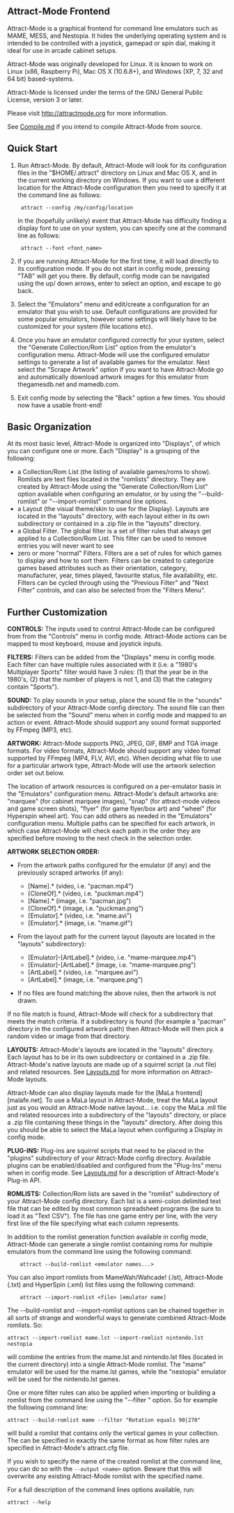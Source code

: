 Attract-Mode Frontend
---------------------

Attract-Mode is a graphical frontend for command line emulators such as
MAME, MESS, and Nestopia.  It hides the underlying operating system and is
intended to be controlled with a joystick, gamepad or spin dial, making it
ideal for use in arcade cabinet setups.

Attract-Mode was originally developed for Linux.  It is known to work on
Linux (x86, Raspberry Pi), Mac OS X (10.6.8+), and Windows (XP, 7, 32 and
64 bit) based-systems.

Attract-Mode is licensed under the terms of the GNU General Public License,
version 3 or later.

Please visit <http://attractmode.org> for more information.

See [Compile.md][] if you intend to compile Attract-Mode from source.

Quick Start
-----------

1. Run Attract-Mode.  By default, Attract-Mode will look for its configuration
files in the "$HOME/.attract" directory on Linux and Mac OS X, and in the
current working directory on Windows.  If you want to use a different location
for the Attract-Mode configuration then you need to specify it at the command
line as follows:

		attract --config /my/config/location

	In the (hopefully unlikely) event that Attract-Mode has difficulty
finding a display font to use on your system, you can specify one at the
command line as follows:

		attract --font <font_name>

2. If you are running Attract-Mode for the first time, it will load directly
to its configuration mode.  If you do not start in config mode, pressing "TAB"
will get you there.  By default, config mode can be navigated using the up/
down arrows, enter to select an option, and escape to go back.

3. Select the "Emulators" menu and edit/create a configuration for an
emulator that you wish to use.  Default configurations are provided for some
popular emulators, however some settings will likely have to be customized
for your system (file locations etc).

4. Once you have an emulator configured correctly for your system, select
the "Generate Collection/Rom List" option from the emulator's configuration
menu.  Attract-Mode will use the configured emulator settings to generate a
list of available games for the emulator.  Next select the "Scrape Artwork"
option if you want to have Attract-Mode go and automatically download artwork
images for this emulator from thegamesdb.net and mamedb.com.

5.  Exit config mode by selecting the "Back" option a few times.  You should
now have a usable front-end!

Basic Organization
---------------

At its most basic level, Attract-Mode is organized into "Displays", of which
you can configure one or more.  Each "Display" is a grouping of the following:

- a Collection/Rom List (the listing of available games/roms to show).  Romlists
  are text files located in the "romlists" directory.  They are created by
  Attract-Mode using the "Generate Collection/Rom List" option available when
  configuring an emulator, or by using the "--build-romlist" or
  "--import-romlist" command line options.
- a Layout (the visual theme/skin to use for the Display).  Layouts are located
  in the "layouts" directory, with each layout either in its own subdirectory
  or contained in a .zip file in the "layouts" directory.
- a Global Filter.  The global filter is a set of filter rules that always get
  applied to a Collection/Rom List.  This filter can be used to remove entries
  you will never want to see
- zero or more "normal" Filters.  Filters are a set of rules for which games to
  display and how to sort them.  Filters can be created to categorize games
  based attributes such as their orientation, category, manufacturer, year,
  times played, favourite status, file availability, etc.  Filters can be
  cycled through using the "Previous Filter" and "Next Filter" controls, and
  can also be selected from the "Filters Menu".

Further Customization
---------------------

**CONTROLS:** The inputs used to control Attract-Mode can be configured from
from the "Controls" menu in config mode.  Attract-Mode actions can be mapped
to most keyboard, mouse and joystick inputs.

**FILTERS:** Filters can be added from the "Displays" menu in config
mode.  Each filter can have multiple rules associated with it (i.e. a "1980's
Multiplayer Sports" filter would have 3 rules: (1) that the year be in the
1980's, (2) that the number of players is not 1, and (3) that the category
contain "Sports").

**SOUND:** To play sounds in your setup, place the sound file in the "sounds"
subdirectory of your Attract-Mode config directory.  The sound file can then
be selected from the "Sound" menu when in config mode and mapped to an action
or event.  Attract-Mode should support any sound format supported by FFmpeg
(MP3, etc).

**ARTWORK:** Attract-Mode supports PNG, JPEG, GIF, BMP and TGA image formats.
For video formats, Attract-Mode should support any video format supported by
FFmpeg (MP4, FLV, AVI, etc).  When deciding what file to use for a particular
artwork type, Attract-Mode will use the artwork selection order set out below.

The location of artwork resources is configured on a per-emulator basis in the
"Emulators" configuration menu.  Attract-Mode's default artworks are: "marquee"
(for cabinet marquee images), "snap" (for attract-mode videos and game screen
shots), "flyer" (for game flyer/box art) and "wheel" (for Hyperspin wheel art).
You can add others as needed in the "Emulators" configuration menu.  Multiple
paths can be specified for each artwork, in which case Attract-Mode will check
each path in the order they are specified before moving to the next check in
the selection order.

**ARTWORK SELECTION ORDER:**

   * From the artwork paths configured for the emulator (if any) and the
     previously scraped artworks (if any):

      - [Name].*      (video, i.e. "pacman.mp4")
      - [CloneOf].*   (video, i.e. "puckman.mp4")
      - [Name].*      (image, i.e. "pacman.jpg")
      - [CloneOf].*   (image, i.e. "puckman.png")
      - [Emulator].*  (video, i.e. "mame.avi")
      - [Emulator].*  (image, i.e. "mame.gif")

   * From the layout path for the current layout (layouts are located in
   the "layouts" subdirectory):

      - [Emulator]-[ArtLabel].*   (video, i.e. "mame-marquee.mp4")
      - [Emulator]-[ArtLabel].*   (image, i.e. "mame-marquee.png")
      - [ArtLabel].*              (video, i.e. "marquee.avi")
      - [ArtLabel].*              (image, i.e. "marquee.png")

   * If no files are found matching the above rules, then the artwork
   is not drawn.

   If no file match is found, Attract-Mode will check for a subdirectory
   that meets the match criteria.  If a subdirectory is found (for example
   a "pacman" directory in the configured artwork path) then Attract-Mode
   will then pick a random video or image from that directory.

**LAYOUTS:** Attract-Mode's layouts are located in the "layouts" directory.
Each layout has to be in its own subdirectory or contained in a .zip file.
Attract-Mode's native layouts are made up of a squirrel script (a .nut file)
and related resources.  See [Layouts.md][] for more information on
Attract-Mode layouts.

Attract-Mode can also display layouts made for the [MaLa frontend][malafe.net].
To use a MaLa layout in Attract-Mode, treat the MaLa layout just as you would
an Attract-Mode native layout... i.e.  copy the MaLa .mll file and related
resources into a subdirectory of the "layouts" directory, or place a .zip file
containing these things in the "layouts" directory.  After doing this you
should be able to select the MaLa layout when configuring a Display in config
mode.

**PLUG-INS:** Plug-ins are squirrel scripts that need to be placed in the
"plugins" subdirectory of your Attract-Mode config directory.  Available
plugins can be enabled/disabled and configured from the "Plug-Ins" menu when
in config mode.  See [Layouts.md][] for a description of Attract-Mode's
Plug-in API.

**ROMLISTS:** Collection/Rom lists are saved in the "romlist" subdirectory of
your Attract-Mode config directory.  Each list is a semi-colon delimited text
file that can be edited by most common spreadsheet programs (be sure to
load it as "Text CSV").  The file has one game entry per line, with the very
first line of the file specifying what each column represents.

In addition to the romlist generation function available in config mode,
Attract-Mode can generate a single romlist containing roms for multiple
emulators from the command line using the following command:

		attract --build-romlist <emulator names...>

You can also import romlists from MameWah/Wahcade! (.lst), Attract-Mode
(.txt) and HyperSpin (.xml) list files using the following command:

		attract --import-romlist <file> [emulator name]

The --build-romlist and --import-romlist options can be chained together in
all sorts of strange and wonderful ways to generate combined Attract-Mode
romlists. So:

`attract --import-romlist mame.lst --import-romlist nintendo.lst nestopia`

will combine the entries from the mame.lst and nintendo.lst files (located
in the current directory) into a single Attract-Mode romlist.  The "mame"
emulator will be used for the mame.lst games, while the "nestopia" emulator
will be used for the nintendo.lst games.

One or more filter rules can also be applied when importing or building a
romlist from the command line using the "--filter <FILTER RULE>" option.  So
for example the following command line:

`attract --build-romlist mame --filter "Rotation equals 90|270"`

will build a romlist that contains only the vertical games in your collection.
The <FILTER RULE> can be specified in exactly the same format as how filter
rules are specified in Attract-Mode's attract.cfg file.

If you wish to specify the name of the created romlist at the command
line, you can do so with the `--output <name>` option.  Beware that this will
overwrite any existing Attract-Mode romlist with the specified name.

For a full description of the command lines options available, run:

`attract --help`

[Compile.md]: Compile.md
[Layouts.md]: Layouts.md
